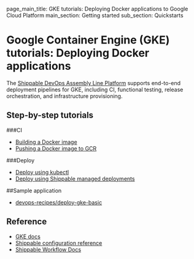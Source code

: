 page_main_title: GKE tutorials: Deploying Docker applications to Google Cloud Platform
main_section: Getting started
sub_section: Quickstarts

# Google Container Engine (GKE) tutorials: Deploying Docker applications

The [Shippable DevOps Assembly Line Platform](/platform/overview/) supports end-to-end deployment pipelines for GKE, including CI, functional testing, release orchestration, and infrastructure provisioning.

## Step-by-step tutorials

###CI

* [Building a Docker image](/ci/build-docker-images/)
* [Pushing a Docker image to GCR](/ci/push-gcr/)

###Deploy

* [Deploy using kubectl](/deploy/tutorial/deploy-to-gcp-gke-kubectl)
* [Deploy using Shippable managed deployments](/deploy/deploy-docker-overview/)

##Sample application

- [devops-recipes/deploy-gke-basic](https://github.com/devops-recipes/deploy-gke-basic)

## Reference

* [GKE docs](https://cloud.google.com/container-engine/docs/)
* [Shippable configuration reference](/platform/workflow/config/)
* [Shippable Workflow Docs](/platform/overview/)
